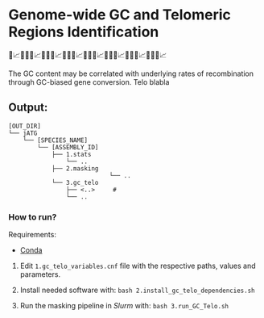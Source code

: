# Genome-wide GC and Telomeric Regions Identification
🧬📈🧬🔚🧬📈🧬🔚🧬📈🧬🔚🧬📈🧬🔚🧬📈🧬🔚🧬📈🧬🔚🧬📈🧬🔚🧬📈

The GC content may be correlated with underlying rates of recombination through GC-biased gene conversion.
Telo blabla

## Output:
```
[OUT_DIR]
└── jATG
    └── [SPECIES_NAME]
        └── [ASSEMBLY_ID]
            ├── 1.stats
                └── ..
            ├── 2.masking
                            └── ..
            └── 3.gc_telo
                ├── <..>     # 
                └── ..

```

### How to run?

Requirements:
* [Conda](https://docs.conda.io)


1) Edit `1.gc_telo_variables.cnf` file with the respective paths, values and parameters.

2) Install needed software with: `bash 2.install_gc_telo_dependencies.sh`

3) Run the masking pipeline in _Slurm_ with: `bash 3.run_GC_Telo.sh`

